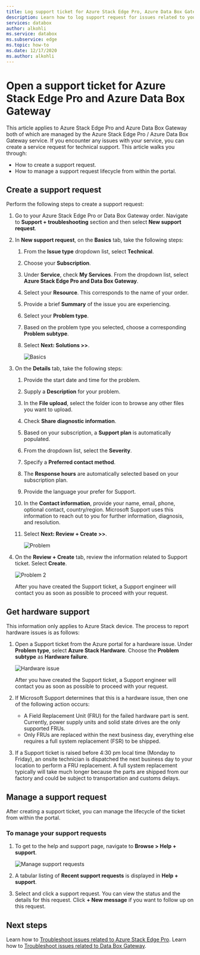 ```yaml
---
title: Log support ticket for Azure Stack Edge Pro, Azure Data Box Gateway | Microsoft Docs
description: Learn how to log support request for issues related to your Azure Stack Edge Pro or Data Box Gateway orders.
services: databox
author: alkohli
ms.service: databox
ms.subservice: edge
ms.topic: how-to
ms.date: 12/17/2020
ms.author: alkohli
---
```


# Open a support ticket for Azure Stack Edge Pro and Azure Data Box Gateway

This article applies to Azure Stack Edge Pro and Azure Data Box Gateway both of which are managed by the Azure Stack Edge Pro / Azure Data Box Gateway service. If you encounter any issues with your service, you can create a service request for technical support. This article walks you through:

* How to create a support request.
* How to manage a support request lifecycle from within the portal.

## Create a support request

Perform the following steps to create a support request:

1. Go to your Azure Stack Edge Pro or Data Box Gateway order. Navigate to **Support + troubleshooting** section and then select **New support request**.

2. In **New support request**, on the **Basics** tab, take the following steps:

    1. From the **Issue type** dropdown list, select **Technical**.
    2. Choose your **Subscription**.
    3. Under **Service**, check **My Services**. From the dropdown list, select **Azure Stack Edge Pro and Data Box Gateway**.
    4. Select your **Resource**. This corresponds to the name of your order.
    5. Provide a brief **Summary** of the issue you are experiencing. 
    6. Select your **Problem type**.
    7. Based on the problem type you selected, choose a corresponding **Problem subtype**.
    8. Select **Next: Solutions >>**.

        ![Basics](./media/azure-stack-edge-contact-microsoft-support/data-box-edge-support-request-1.png)

3. On the **Details** tab, take the following steps:

    1. Provide the start date and time for the problem.
    2. Supply a **Description** for your problem.
    3. In the **File upload**, select the folder icon to browse any other files you want to upload.
    4. Check **Share diagnostic information**.
    5. Based on your subscription, a **Support plan** is automatically populated.
    6. From the dropdown list, select the **Severity**.
    7. Specify a **Preferred contact method**.
    8. The **Response hours** are automatically selected based on your subscription plan.
    9. Provide the language your prefer for Support.
    10. In the **Contact information**, provide your name, email, phone, optional contact, country/region. Microsoft Support uses this information to reach out to you for further information, diagnosis, and resolution. 
    11. Select **Next: Review + Create >>**.

        ![Problem](./media/azure-stack-edge-contact-microsoft-support/data-box-edge-support-request-2.png)

4. On the **Review + Create** tab, review the information related to Support ticket. Select **Create**. 

    ![Problem 2](./media/azure-stack-edge-contact-microsoft-support/data-box-edge-support-request-3.png)

    After you have created the Support ticket, a Support engineer will contact you as soon as possible to proceed with your request.

## Get hardware support

This information only applies to Azure Stack device. The process to report hardware issues is as follows:

1. Open a Support ticket from the Azure portal for a hardware issue. Under **Problem type**, select **Azure Stack Hardware**. Choose the **Problem subtype** as **Hardware failure**.

    ![Hardware issue](./media/azure-stack-edge-contact-microsoft-support/data-box-edge-hardware-issue-1.png)

    After you have created the Support ticket, a Support engineer will contact you as soon as possible to proceed with your request.

2. If Microsoft Support determines that this is a hardware issue, then one of the following action occurs:

    * A Field Replacement Unit (FRU) for the failed hardware part is sent. Currently, power supply units and solid state drives are the only supported FRUs.
    * Only FRUs are replaced within the next business day, everything else requires a full system replacement (FSR) to be shipped.

3. If a Support ticket is raised before 4:30 pm local time (Monday to Friday), an onsite technician is dispatched the next business day to your location to perform a FRU replacement. A full system replacement typically will take much longer because the parts are shipped from our factory and could be subject to transportation and customs delays.

## Manage a support request

After creating a support ticket, you can manage the lifecycle of the ticket from within the portal.

### To manage your support requests

1. To get to the help and support page, navigate to **Browse > Help + support**.

    ![Manage support requests](./media/azure-stack-edge-contact-microsoft-support/data-box-edge-manage-support-request-1.png)

2. A tabular listing of **Recent support requests** is displayed in **Help + support**.

    <!--[Manage support requests](./media/azure-stack-edge-contact-microsoft-support/data-box-edge-support-request-1.png)--> 

3. Select and click a support request. You can view the status and the details for this request. Click **+ New message** if you want to follow up on this request.

## Next steps

Learn how to [Troubleshoot issues related to Azure Stack Edge Pro](azure-stack-edge-troubleshoot.md).
Learn how to [Troubleshoot issues related to Data Box Gateway](data-box-gateway-troubleshoot.md).
